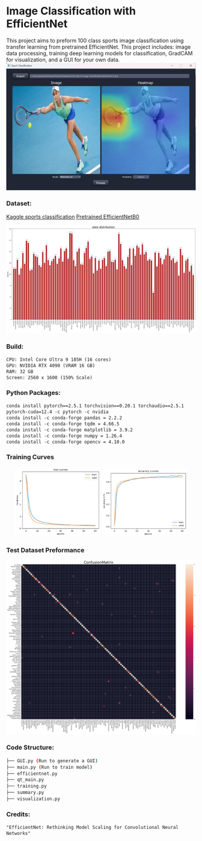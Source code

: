 # Image Classification with EfficientNet

This project aims to preform 100 class sports image classification using transfer learning from pretrained EfficientNet. This project includes: image data processing, training deep learning models for classification, GradCAM for visualization, and a GUI for your own data.
![Classification](external/GUI.png)


### Dataset: 
[Kaggle sports classification](https://www.kaggle.com/datasets/gpiosenka/sports-classification/)
[Pretrained EfficientNetB0](https://download.pytorch.org/models/efficientnet_b0_rwightman-7f5810bc.pth)

![Data Distribution](external/Data_Distribution.png)

### Build: 

	CPU: Intel Core Ultra 9 185H (16 cores)
	GPU: NVIDIA RTX 4090 (VRAM 16 GB)
	RAM: 32 GB
	Screen: 2560 x 1600 (150% Scale)


### Python Packages:

	conda install pytorch==2.5.1 torchvision==0.20.1 torchaudio==2.5.1 pytorch-cuda=12.4 -c pytorch -c nvidia
	conda install -c conda-forge pandas = 2.2.2
	conda install -c conda-forge tqdm = 4.66.5
	conda install -c conda-forge matplotlib = 3.9.2
	conda install -c conda-forge numpy = 1.26.4
	conda install -c conda-forge opencv = 4.10.0


### Training Curves

<p align="center">
  <img src="external/loss.png" alt="Loss Curve" width="45%">
  <img src="external/accuracy.png" alt="Acc Curve" width="45%">
</p>


### Test Dataset Preformance
![Confusion Matrix](external/Test_Confusion_Matrix.png)


### Code Structure:
```bash
├── GUI.py (Run to generate a GUI)
├── main.py (Run to train model)
├── efficientnet.py
├── qt_main.py
├── training.py
├── summary.py
├── visualization.py

```

### Credits:
	"EfficientNet: Rethinking Model Scaling for Convolutional Neural Networks"

	